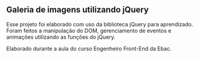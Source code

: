 ## Galeria de imagens utilizando jQuery
Esse projeto foi elaborado com uso da biblioteca jQuery para aprendizado. Foram feitos a manipulação do DOM, gerenciamento de eventos e animações utilizando as funções do jQuery.

Elaborado durante a aula do curso Engenheiro Front-End da Ebac.